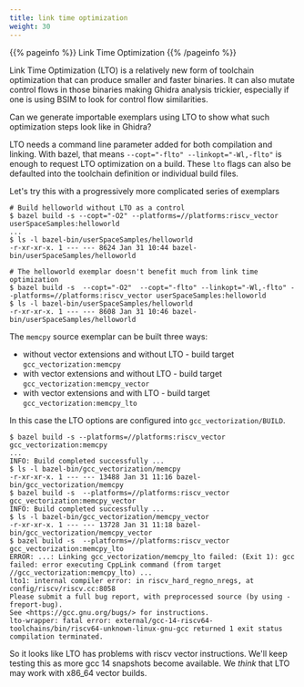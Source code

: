 ```yaml
---
title: link time optimization
weight: 30
---
```


{{% pageinfo %}}
Link Time Optimization
{{% /pageinfo %}}

Link Time Optimization (LTO) is a relatively new form of toolchain optimization that can produce
smaller and faster binaries.  It can also mutate control flows in those binaries making
Ghidra analysis trickier, especially if one is using BSIM to look for control flow
similarities.

Can we generate importable exemplars using LTO to show what such optimization steps look like in Ghidra?

LTO needs a command line parameter added for both compilation and linking.  With bazel, that means
`--copt="-flto" --linkopt="-Wl,-flto"` is enough to request LTO optimization on a build.  These `lto` flags
can also be defaulted into the toolchain definition or individual build files.

Let's try this with a progressively more complicated series of exemplars

```console
# Build helloworld without LTO as a control
$ bazel build -s --copt="-O2" --platforms=//platforms:riscv_vector userSpaceSamples:helloworld
...
$ ls -l bazel-bin/userSpaceSamples/helloworld
-r-xr-xr-x. 1 --- --- 8624 Jan 31 10:44 bazel-bin/userSpaceSamples/helloworld

# The helloworld exemplar doesn't benefit much from link time optimization
$ bazel build -s  --copt="-O2"  --copt="-flto" --linkopt="-Wl,-flto" --platforms=//platforms:riscv_vector userSpaceSamples:helloworld
$ ls -l bazel-bin/userSpaceSamples/helloworld
-r-xr-xr-x. 1 --- --- 8608 Jan 31 10:46 bazel-bin/userSpaceSamples/helloworld
```

The `memcpy` source exemplar can be built three ways:

* without vector extensions and without LTO - build target `gcc_vectorization:memcpy`
* with vector extensions and without LTO - build target `gcc_vectorization:memcpy_vector`
* with vector extensions and with LTO - build target `gcc_vectorization:memcpy_lto`

In this case the LTO options are configured into `gcc_vectorization/BUILD`.

```console
$ bazel build -s --platforms=//platforms:riscv_vector gcc_vectorization:memcpy
...
INFO: Build completed successfully ...
$ ls -l bazel-bin/gcc_vectorization/memcpy
-r-xr-xr-x. 1 --- --- 13488 Jan 31 11:16 bazel-bin/gcc_vectorization/memcpy
$ bazel build -s  --platforms=//platforms:riscv_vector gcc_vectorization:memcpy_vector
INFO: Build completed successfully ...
$ ls -l bazel-bin/gcc_vectorization/memcpy_vector
-r-xr-xr-x. 1 --- --- 13728 Jan 31 11:18 bazel-bin/gcc_vectorization/memcpy_vector
$ bazel build -s  --platforms=//platforms:riscv_vector gcc_vectorization:memcpy_lto
ERROR: ...: Linking gcc_vectorization/memcpy_lto failed: (Exit 1): gcc failed: error executing CppLink command (from target //gcc_vectorization:memcpy_lto) ...
lto1: internal compiler error: in riscv_hard_regno_nregs, at config/riscv/riscv.cc:8058
Please submit a full bug report, with preprocessed source (by using -freport-bug).
See <https://gcc.gnu.org/bugs/> for instructions.
lto-wrapper: fatal error: external/gcc-14-riscv64-toolchains/bin/riscv64-unknown-linux-gnu-gcc returned 1 exit status
compilation terminated.
```

So it looks like LTO has problems with riscv vector instructions.  We'll keep testing this as more gcc 14 snapshots become available.
We *think* that LTO may work with x86_64 vector builds.
